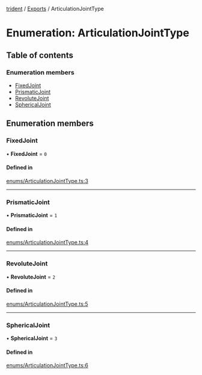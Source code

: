 [trident](../README.md) / [Exports](../modules.md) / ArticulationJointType

# Enumeration: ArticulationJointType

## Table of contents

### Enumeration members

- [FixedJoint](ArticulationJointType.md#fixedjoint)
- [PrismaticJoint](ArticulationJointType.md#prismaticjoint)
- [RevoluteJoint](ArticulationJointType.md#revolutejoint)
- [SphericalJoint](ArticulationJointType.md#sphericaljoint)

## Enumeration members

### FixedJoint

• **FixedJoint** = `0`

#### Defined in

[enums/ArticulationJointType.ts:3](https://github.com/AIFanatic/Trident/blob/c17be51/src/enums/ArticulationJointType.ts#L3)

___

### PrismaticJoint

• **PrismaticJoint** = `1`

#### Defined in

[enums/ArticulationJointType.ts:4](https://github.com/AIFanatic/Trident/blob/c17be51/src/enums/ArticulationJointType.ts#L4)

___

### RevoluteJoint

• **RevoluteJoint** = `2`

#### Defined in

[enums/ArticulationJointType.ts:5](https://github.com/AIFanatic/Trident/blob/c17be51/src/enums/ArticulationJointType.ts#L5)

___

### SphericalJoint

• **SphericalJoint** = `3`

#### Defined in

[enums/ArticulationJointType.ts:6](https://github.com/AIFanatic/Trident/blob/c17be51/src/enums/ArticulationJointType.ts#L6)
